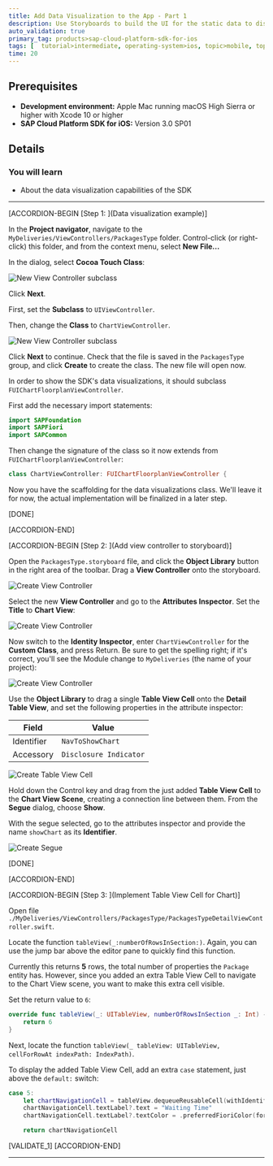 ```yaml
---
title: Add Data Visualization to the App - Part 1
description: Use Storyboards to build the UI for the static data to display
auto_validation: true
primary_tag: products>sap-cloud-platform-sdk-for-ios
tags: [  tutorial>intermediate, operating-system>ios, topic>mobile, topic>odata, products>sap-cloud-platform, products>sap-cloud-platform-sdk-for-ios ]
time: 20
---
```


## Prerequisites  
- **Development environment:** Apple Mac running macOS High Sierra or higher with Xcode 10 or higher
- **SAP Cloud Platform SDK for iOS:** Version 3.0 SP01

## Details
### You will learn  
  - About the data visualization capabilities of the SDK

---

[ACCORDION-BEGIN [Step 1: ](Data visualization example)]

In the **Project navigator**, navigate to the `MyDeliveries/ViewControllers/PackagesType` folder. Control-click (or right-click) this folder, and from the context menu, select **New File...**

In the dialog, select **Cocoa Touch Class**:

![New View Controller subclass](fiori-ios-scpms-create-app-teched18-part6-1.png)

Click **Next**.

First, set the **Subclass** to `UIViewController`.

Then, change the **Class** to `ChartViewController`.

![New View Controller subclass](fiori-ios-scpms-create-app-teched18-part6-7.png)

Click **Next** to continue. Check that the file is saved in the `PackagesType` group, and click **Create** to create the class. The new file will open now.

In order to show the SDK's data visualizations, it should subclass `FUIChartFloorplanViewController`.

First add the necessary import statements:

```swift
import SAPFoundation
import SAPFiori
import SAPCommon
```

Then change the signature of the class so it now extends from `FUIChartFloorplanViewController`:

```swift
class ChartViewController: FUIChartFloorplanViewController {

```

Now you have the scaffolding for the data visualizations class. We'll leave it for now, the actual implementation will be finalized in a later step.

[DONE]

[ACCORDION-END]

[ACCORDION-BEGIN [Step 2: ](Add view controller to storyboard)]

Open the `PackagesType.storyboard` file, and click the **Object Library** button in the right area of the toolbar. Drag a **View Controller** onto the storyboard.

![Create View Controller](fiori-ios-scpms-create-app-teched18-part6-2.png)

Select the new **View Controller** and go to the **Attributes Inspector**. Set the **Title** to **Chart View**:

![Create View Controller](fiori-ios-scpms-create-app-teched18-part6-3.png)

Now switch to the **Identity Inspector**, enter `ChartViewController` for the **Custom Class**, and press Return. Be sure to get the spelling right; if it's correct, you'll see the Module change to `MyDeliveries` (the name of your project):

![Create View Controller](fiori-ios-scpms-create-app-teched18-part6-4.png)

Use the **Object Library** to drag a single **Table View Cell** onto the **Detail Table View**, and set the following properties in the attribute inspector:

| Field | Value |
|----|----|
| Identifier | `NavToShowChart` |
| Accessory | `Disclosure Indicator` |

![Create Table View Cell](fiori-ios-scpms-create-app-teched18-part6-5.png)

Hold down the Control key and drag from the just added **Table View Cell** to the **Chart View Scene**, creating a connection line between them. From the **Segue** dialog, choose **Show**.

With the segue selected, go to the attributes inspector and provide the name `showChart` as its **Identifier**.

![Create Segue](fiori-ios-scpms-create-app-teched18-part6-6.png)

[DONE]

[ACCORDION-END]

[ACCORDION-BEGIN [Step 3: ](Implement Table View Cell for Chart)]

Open file `./MyDeliveries/ViewControllers/PackagesType/PackagesTypeDetailViewController.swift`.

Locate the function `tableView(_:numberOfRowsInSection:)`. Again, you can use the jump bar above the editor pane to quickly find this function.

Currently this returns **5** rows, the total number of properties the `Package` entity has. However, since you added an extra Table View Cell to navigate to the Chart View scene, you want to make this extra cell visible.

Set the return value to `6`:

```swift
override func tableView(_: UITableView, numberOfRowsInSection _: Int) -> Int {
    return 6
}
```
Next, locate the function `tableView(_ tableView: UITableView, cellForRowAt indexPath: IndexPath)`.

To display the added Table View Cell, add an extra `case` statement, just above the `default:` switch:

```swift
case 5:
    let chartNavigationCell = tableView.dequeueReusableCell(withIdentifier: "NavToShowChart", for: indexPath)
    chartNavigationCell.textLabel?.text = "Waiting Time"
    chartNavigationCell.textLabel?.textColor = .preferredFioriColor(forStyle: .primary1)

    return chartNavigationCell
```

[VALIDATE_1]
[ACCORDION-END]

---
